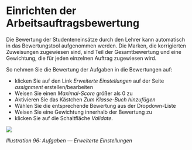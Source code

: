 # Einrichten der Arbeitsauftragsbewertung

Die Bewertung der Studenteneinsätze durch den Lehrer kann automatisch in das Bewertungstool aufgenommen werden. Die Marken, die korrigierten Zuweisungen zugewiesen sind, sind Teil der Gesamtbewertung und eine Gewichtung, die für jeden einzelnen Auftrag zugewiesen wird.

So nehmen Sie die Bewertung der Aufgaben in die Bewertungen auf:

* klicken Sie auf den Link _Erweiterte Einstellungen_ auf der Seite _assignment_ erstellen/bearbeiten
* Weisen Sie einen _Maximal-Score_ größer als 0 zu
* Aktivieren Sie das Kästchen _Zum Klasse-Buch hinzufügen_
* Wählen Sie die entsprechende Bewertung aus der Dropdown-Liste
* Weisen Sie eine Gewichtung innerhalb der Bewertung zu
* klicken Sie auf die Schaltfläche _Validate_.

![](../../.gitbook/assets/graphics71.png)

_Illustration 96: Aufgaben — Erweiterte Einstellungen_